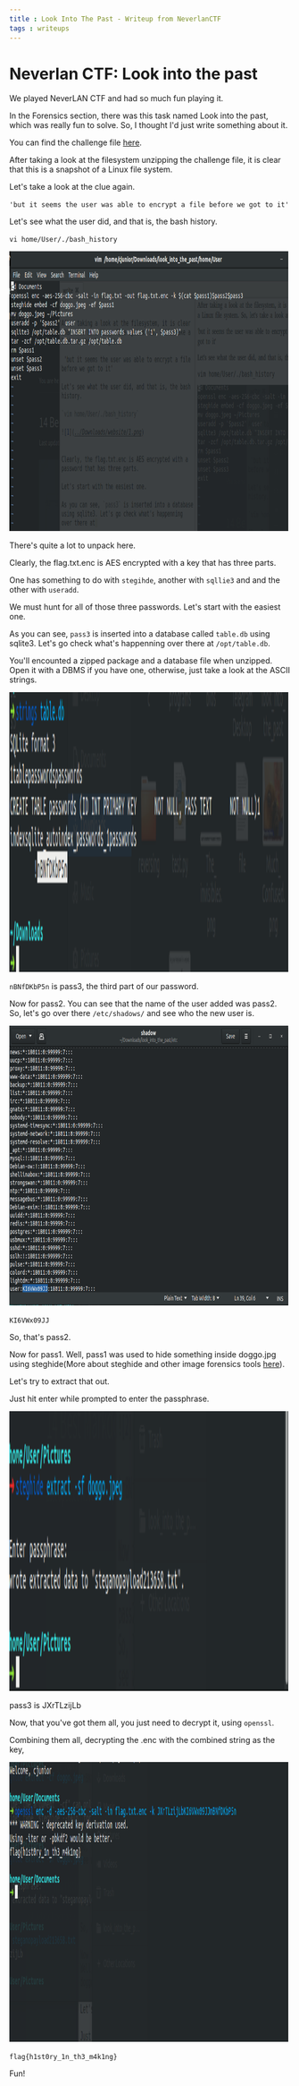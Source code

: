 ```yaml
---
title : Look Into The Past - Writeup from NeverlanCTF
tags : writeups
---
```



# Neverlan CTF: Look into the past

We played NeverLAN CTF and had so much fun playing it.

In the Forensics section, there was this task named Look into the past, which was really fun to solve.
So, I thought I'd just write something about it.

You can find the challenge file [here](https://github.com/victorazzam/stash/blob/master/Challenges/NeverLAN%202020/Forensics/Look%20into%20the%20past/look_into_the_past.tar.gz).

After taking a look at the filesystem unzipping the challenge file, it is clear that this is a snapshot of a Linux file system. 

Let's take a look at the clue again.

 `'but it seems the user was able to encrypt a file before we got to it'`

Let's see what the user did, and that is, the bash history.

`vi home/User/./bash_history`

<img src="/images/neverlan/1.png" alt="Italian Trulli" width="500" height="500">

There's quite a lot to unpack here.

Clearly, the flag.txt.enc is AES encrypted with a key that has three parts.

One has something to do with `stegihde`, another with `sqllie3` and and the other with `useradd`.

We must hunt for all of those three passwords.
Let's start with the easiest one.

As you can see, `pass3` is inserted into a database called `table.db` using sqlite3. Let's go check what's happenning over there at `/opt/table.db`.

You'll encounted a zipped package and a database file when unzipped. Open it with a DBMS if you have one, otherwise, just take a look at the ASCII strings.

<img src="/images/neverlan/2.png" alt="Italian Trulli" width="500" height="500">

`nBNfDKbP5n` is pass3, the third part of our password.

Now for pass2.
You can see that the name of the user added was pass2.
So, let's go over there  `/etc/shadows/` and see who the new user is.

<img src="/images/neverlan/3.png" alt="Italian Trulli" width="500" height="500">

`KI6VWx09JJ`

So, that's pass2.

Now for pass1.
Well, pass1 was used to hide something inside doggo.jpg using steghide(More about steghide and other image forensics tools [here](https://wiki.bi0s.in/forensics/Tools/)).

Let's try to extract that out.

Just hit enter while prompted to enter the passphrase.

<img src="/images/neverlan/4.png" alt="Italian Trulli" width="500" height="500">

pass3 is JXrTLzijLb

Now, that you've got them all, you just need to decrypt it, using `openssl`.

Combining them all, decrypting the .enc with the combined string as the key,

<img src="/images/neverlan/5.png" alt="Italian Trulli" width="500" height="500">
	
`flag{h1st0ry_1n_th3_m4k1ng}`

Fun!